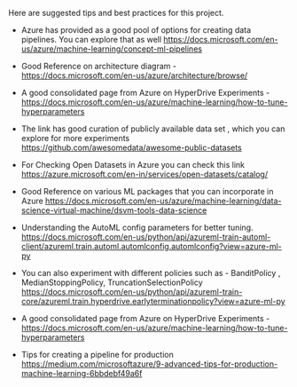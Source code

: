 Here are suggested tips and best practices for this project.


*   Azure has provided as a good pool of options for creating data pipelines. You can explore that as well https://docs.microsoft.com/en-us/azure/machine-learning/concept-ml-pipelines

*   Good Reference on architecture diagram - https://docs.microsoft.com/en-us/azure/architecture/browse/

*   A good consolidated page from Azure on HyperDrive Experiments - https://docs.microsoft.com/en-us/azure/machine-learning/how-to-tune-hyperparameters

*   The link has good curation of publicly available data set , which you can explore for more experiments https://github.com/awesomedata/awesome-public-datasets

*   For Checking Open Datasets in Azure you can check this link https://azure.microsoft.com/en-in/services/open-datasets/catalog/

*   Good Reference on various ML packages that you can incorporate in Azure https://docs.microsoft.com/en-us/azure/machine-learning/data-science-virtual-machine/dsvm-tools-data-science

*   Understanding the AutoML config parameters for better tuning.
https://docs.microsoft.com/en-us/python/api/azureml-train-automl-client/azureml.train.automl.automlconfig.automlconfig?view=azure-ml-py

*   You can also experiment with different policies such as - BanditPolicy , MedianStoppingPolicy, TruncationSelectionPolicy
https://docs.microsoft.com/en-us/python/api/azureml-train-core/azureml.train.hyperdrive.earlyterminationpolicy?view=azure-ml-py

*   A good consolidated page from Azure on HyperDrive Experiments - https://docs.microsoft.com/en-us/azure/machine-learning/how-to-tune-hyperparameters

*   Tips for creating a pipeline for production https://medium.com/microsoftazure/9-advanced-tips-for-production-machine-learning-6bbdebf49a6f
